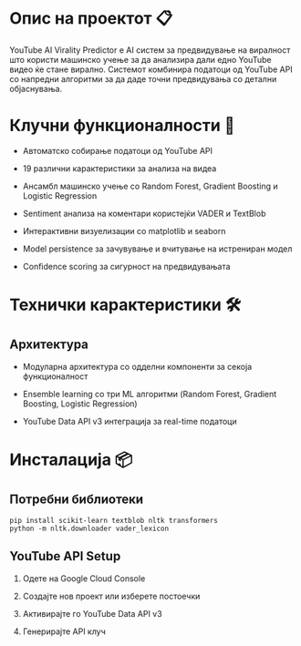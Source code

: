 # Опис на проектот 📋
YouTube AI Virality Predictor е AI систем за предвидување на виралност што користи машинско учење за да анализира дали едно YouTube видео ќе стане вирално. Системот комбинира податоци од YouTube API со напредни алгоритми за да даде точни предвидувања со детални објаснувања.

# Клучни функционалности 🎯
* Автоматско собирање податоци од YouTube API

* 19 различни карактеристики за анализа на видеа

* Ансамбл машинско учење со Random Forest, Gradient Boosting и Logistic Regression

* Sentiment анализа на коментари користејќи VADER и TextBlob

* Интерактивни визуелизации со matplotlib и seaborn

* Model persistence за зачувување и вчитување на истрениран модел

* Confidence scoring за сигурност на предвидувањата

# Технички карактеристики 🛠️
## Архитектура
* Модуларна архитектура со одделни компоненти за секоја функционалност

* Ensemble learning со три ML алгоритми (Random Forest, Gradient Boosting, Logistic Regression)

* YouTube Data API v3 интеграција за real-time податоци

# Инсталација 📦
## Потребни библиотеки
```pip install google-api-python-client pandas numpy matplotlib seaborn
pip install scikit-learn textblob nltk transformers
python -m nltk.downloader vader_lexicon
```
## YouTube API Setup
1. Одете на Google Cloud Console

2. Создајте нов проект или изберете постоечки

3. Активирајте го YouTube Data API v3

4. Генерирајте API клуч
